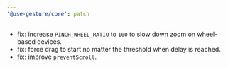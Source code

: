 ```yaml
---
'@use-gesture/core': patch
---
```


- fix: increase `PINCH_WHEEL_RATIO` to `100` to slow down zoom on wheel-based devices.
- fix: force drag to start no matter the threshold when delay is reached.
- fix: improve `preventScroll`.
